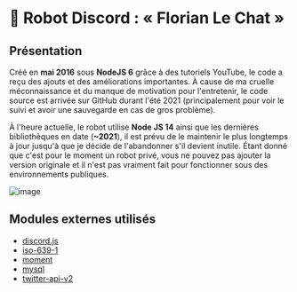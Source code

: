 # 🤖 Robot Discord : « Florian Le Chat »

## Présentation

Créé en **mai 2016** sous **NodeJS 6** grâce à des tutoriels YouTube, le code a reçu des ajouts et des améliorations importantes. À cause de ma cruelle méconnaissance et du manque de motivation pour l'entretenir, le code source est arrivée sur GitHub durant l'été 2021 (principalement pour voir le suivi et avoir une sauvegarde en cas de gros problème).

À l'heure actuelle, le robot utilise **Node JS 14** ainsi que les dernières bibliothèques en date (**~2021**), il est prévu de le maintenir le plus longtemps à jour jusqu'à que je décide de l'abandonner s'il devient inutile. Étant donné que c'est pour le moment un robot privé, vous ne pouvez pas ajouter la version originale et il n'est pas vraiment fait pour fonctionner sous des environnements publiques.

![image](https://user-images.githubusercontent.com/26360935/132958277-29bc94b5-b9dd-419f-91b8-da1755c75be5.png)

## Modules externes utilisés

- [discord.js](https://www.npmjs.com/package/discord.js)
- [iso-639-1](https://www.npmjs.com/package/iso-639-1)
- [moment](https://www.npmjs.com/package/moment)
- [mysql](https://www.npmjs.com/package/mysql)
- [twitter-api-v2](https://www.npmjs.com/package/twitter-api-v2)
